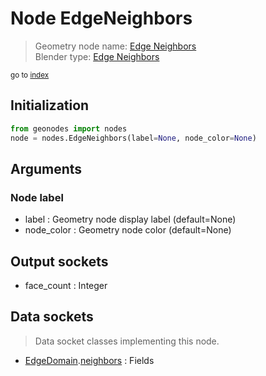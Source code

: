 
# Node EdgeNeighbors

> Geometry node name: [Edge Neighbors](https://docs.blender.org/manual/en/latest/modeling/geometry_nodes/mesh/edge_neighbors.html)<br>
  Blender type: [Edge Neighbors](https://docs.blender.org/api/current/bpy.types.GeometryNodeInputMeshEdgeNeighbors.html)
  
<sub>go to [index](/docs/index.md)</sub>

## Initialization

```python
from geonodes import nodes
node = nodes.EdgeNeighbors(label=None, node_color=None)
```



## Arguments


### Node label

- label : Geometry node display label (default=None)
- node_color : Geometry node color (default=None)

## Output sockets

- face_count : Integer

## Data sockets

> Data socket classes implementing this node.
  
  
- [EdgeDomain](/docs/EdgeDomain.md).[neighbors](/docs/EdgeDomain.md#neighbors) : Fields
  
